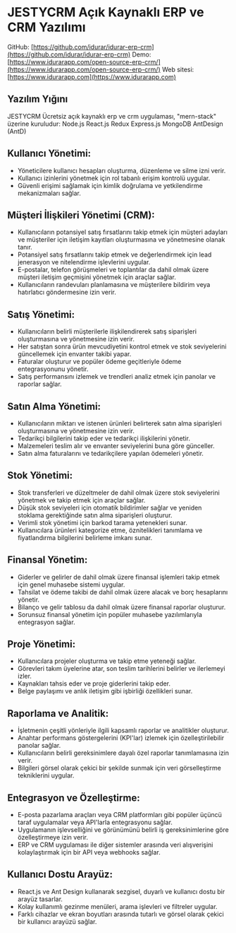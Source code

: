 #  JESTYCRM Açık Kaynaklı ERP ve CRM Yazılımı

GitHub: [https://github.com/idurar/idurar-erp-crm](https://github.com/idurar/idurar-erp-crm)
Demo: [https://www.idurarapp.com/open-source-erp-crm/](https://www.idurarapp.com/open-source-erp-crm/)
Web sitesi: [https://www.idurarapp.com](https://www.idurarapp.com)

## Yazılım Yığını

 JESTYCRM Ücretsiz açık kaynaklı erp ve crm uygulaması, "mern-stack" üzerine kuruludur: Node.js React.js Redux Express.js MongoDB AntDesign (AntD)

## Kullanıcı Yönetimi:

- Yöneticilere kullanıcı hesapları oluşturma, düzenleme ve silme izni verir.
- Kullanıcı izinlerini yönetmek için rol tabanlı erişim kontrolü uygular.
- Güvenli erişimi sağlamak için kimlik doğrulama ve yetkilendirme mekanizmaları sağlar.

## Müşteri İlişkileri Yönetimi (CRM):

- Kullanıcıların potansiyel satış fırsatlarını takip etmek için müşteri adayları ve müşteriler için iletişim kayıtları oluşturmasına ve yönetmesine olanak tanır.
- Potansiyel satış fırsatlarını takip etmek ve değerlendirmek için lead jenerasyon ve nitelendirme işlevlerini uygular.
- E-postalar, telefon görüşmeleri ve toplantılar da dahil olmak üzere müşteri iletişim geçmişini yönetmek için araçlar sağlar.
- Kullanıcıların randevuları planlamasına ve müşterilere bildirim veya hatırlatıcı göndermesine izin verir.

## Satış Yönetimi:

- Kullanıcıların belirli müşterilerle ilişkilendirerek satış siparişleri oluşturmasına ve yönetmesine izin verir.
- Her satıştan sonra ürün mevcudiyetini kontrol etmek ve stok seviyelerini güncellemek için envanter takibi yapar.
- Faturalar oluşturur ve popüler ödeme geçitleriyle ödeme entegrasyonunu yönetir.
- Satış performansını izlemek ve trendleri analiz etmek için panolar ve raporlar sağlar.

## Satın Alma Yönetimi:

- Kullanıcıların miktarı ve istenen ürünleri belirterek satın alma siparişleri oluşturmasına ve yönetmesine izin verir.
- Tedarikçi bilgilerini takip eder ve tedarikçi ilişkilerini yönetir.
- Malzemeleri teslim alır ve envanter seviyelerini buna göre günceller.
- Satın alma faturalarını ve tedarikçilere yapılan ödemeleri yönetir.

## Stok Yönetimi:

- Stok transferleri ve düzeltmeler de dahil olmak üzere stok seviyelerini yönetmek ve takip etmek için araçlar sağlar.
- Düşük stok seviyeleri için otomatik bildirimler sağlar ve yeniden stoklama gerektiğinde satın alma siparişleri oluşturur.
- Verimli stok yönetimi için barkod tarama yetenekleri sunar.
- Kullanıcılara ürünleri kategorize etme, öznitelikleri tanımlama ve fiyatlandırma bilgilerini belirleme imkanı sunar.

## Finansal Yönetim:

- Giderler ve gelirler de dahil olmak üzere finansal işlemleri takip etmek için genel muhasebe sistemi uygular.
- Tahsilat ve ödeme takibi de dahil olmak üzere alacak ve borç hesaplarını yönetir.
- Bilanço ve gelir tablosu da dahil olmak üzere finansal raporlar oluşturur.
- Sorunsuz finansal yönetim için popüler muhasebe yazılımlarıyla entegrasyon sağlar.

## Proje Yönetimi:

- Kullanıcılara projeler oluşturma ve takip etme yeteneği sağlar.
- Görevleri takım üyelerine atar, son teslim tarihlerini belirler ve ilerlemeyi izler.
- Kaynakları tahsis eder ve proje giderlerini takip eder.
- Belge paylaşımı ve anlık iletişim gibi işbirliği özellikleri sunar.

## Raporlama ve Analitik:

- İşletmenin çeşitli yönleriyle ilgili kapsamlı raporlar ve analitikler oluşturur.
- Anahtar performans göstergelerini (KPI'lar) izlemek için özelleştirilebilir panolar sağlar.
- Kullanıcıların belirli gereksinimlere dayalı özel raporlar tanımlamasına izin verir.
- Bilgileri görsel olarak çekici bir şekilde sunmak için veri görselleştirme tekniklerini uygular.

## Entegrasyon ve Özelleştirme:

- E-posta pazarlama araçları veya CRM platformları gibi popüler üçüncü taraf uygulamalar veya API'larla entegrasyonu sağlar.
- Uygulamanın işlevselliğini ve görünümünü belirli iş gereksinimlerine göre özelleştirmeye izin verir.
- ERP ve CRM uygulaması ile diğer sistemler arasında veri alışverişini kolaylaştırmak için bir API veya webhooks sağlar.

## Kullanıcı Dostu Arayüz:

- React.js ve Ant Design kullanarak sezgisel, duyarlı ve kullanıcı dostu bir arayüz tasarlar.
- Kolay kullanımlı gezinme menüleri, arama işlevleri ve filtreler uygular.
- Farklı cihazlar ve ekran boyutları arasında tutarlı ve görsel olarak çekici bir kullanıcı arayüzü sağlar.